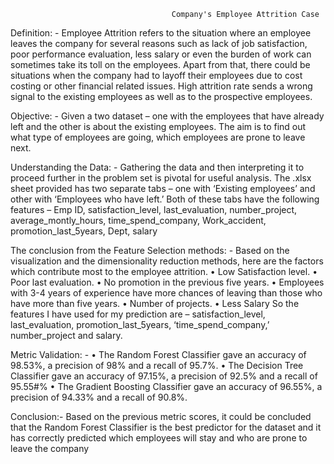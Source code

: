                                         Company's Employee Attrition Case
Definition: - Employee Attrition refers to the situation where an employee leaves the company for several reasons such as lack of job satisfaction, poor performance evaluation, less salary or even the burden of work can sometimes take its toll on the employees. Apart from that, there could be situations when the company had to layoff their employees due to cost costing or other financial related issues. High attrition rate sends a wrong signal to the existing employees as well as to the prospective employees.

Objective: - Given a two dataset – one with the employees that have already left and the other is about the existing employees. The aim is to find out what type of employees are going, which employees are prone to leave next.

Understanding the Data: - Gathering the data and then interpreting it to proceed further in the problem set is pivotal for useful analysis. The .xlsx sheet provided has two separate tabs – one with ‘Existing employees’ and other with ‘Employees who have left.’ Both of these tabs have the following features – Emp ID, satisfaction_level, last_evaluation, number_project, average_montly_hours, time_spend_company, Work_accident, promotion_last_5years, Dept, salary

The conclusion from the Feature Selection methods: - Based on the visualization and the dimensionality reduction methods, here are the factors which contribute most to the employee attrition. •	Low Satisfaction level. •	Poor last evaluation. •	No promotion in the previous five years. •	Employees with 3-4 years of experience have more chances of leaving than those who have more than five years. •	Number of projects. •	Less Salary So the features I have used for my prediction are – satisfaction_level, last_evaluation, promotion_last_5years, ‘time_spend_company,’ number_project and salary.

Metric Validation: - •	The Random Forest Classifier gave an accuracy of 98.53%, a precision of 98% and a recall of 95.7%. •	The Decision Tree Classifier gave an accuracy of 97.15%, a precision of 92.5% and a recall of 95.55#% •	The Gradient Boosting Classifier gave an accuracy of 96.55%, a precision of 94.33% and a recall of 90.8%.

Conclusion:- Based on the previous metric scores, it could be concluded that the Random Forest Classifier is the best predictor for the dataset and it has correctly predicted which employees will stay and who are prone to leave the company









